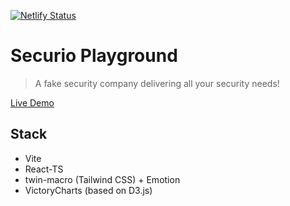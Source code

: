 [![Netlify Status](https://api.netlify.com/api/v1/badges/8a0e4f40-1e34-4874-8c2d-51965aea010e/deploy-status)](https://app.netlify.com/sites/festive-fermat-c91f16/deploys)

# Securio Playground
> A fake security company delivering all your security needs!

[Live Demo](https://festive-fermat-c91f16.netlify.app/)

## Stack
- Vite
- React-TS
- twin-macro (Tailwind CSS) + Emotion
- VictoryCharts (based on D3.js)
